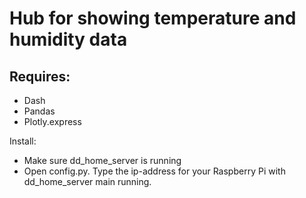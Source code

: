 # Hub for showing temperature and humidity data

## Requires:
- Dash
- Pandas
- Plotly.express 

Install: 
- Make sure dd_home_server is running
- Open config.py. Type the ip-address for your Raspberry Pi with dd_home_server main running.
